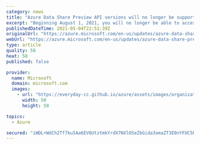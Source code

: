 ```yaml
---
category: news
title: "Azure Data Share Preview API versions will no longer be supported starting August 1, 2021"
excerpt: "Beginning August 1, 2021, you will no longer be able to access Azure Data Share preview API versions (2018-11-01-preview, 2020-06-01-preview) through REST API or SDK."
publishedDateTime: 2021-05-04T22:51:39Z
originalUrl: "https://azure.microsoft.com/en-us/updates/azure-data-share-preview-api-versions-will-no-longer-be-supported-starting-august-1-2021/"
webUrl: "https://azure.microsoft.com/en-us/updates/azure-data-share-preview-api-versions-will-no-longer-be-supported-starting-august-1-2021/"
type: article
quality: 58
heat: 58
published: false

provider:
  name: Microsoft
  domain: microsoft.com
  images:
    - url: "https://everyday-cc.github.io/azure/assets/images/organizations/microsoft.com-50x50.jpg"
      width: 50
      height: 50

topics:
  - Azure

secured: "iWDL+WdCh2Tf7ku5Aa6EV6UtztmkYrdX7NXlOSeZbGida3omaZT3E0nYFUC5Bl1dCHKJD6N6tuitnRJmHBmW7LHPtk6uDAckBN8PQ3KG7PgtTGWF+ND9HcAhxAvC8ciORIMS4twNZfTFZbXcwVuiHFgm5XixxwwhkAk4CowTmSnr5I5Es2JHpQNhyZG87HgpvMck1C4Jn+dRFxI7OsA5SKfn7SwswhrHv5QO0Eudq/1qw3IgyUrBCnS8Xn0rOWOxd5MjL8fYf3oXGEzCtnX7Kjy0odjviJdYIJj7NA34QAMINcIpBVqHsMy0ViWLlIvHoL5EKxuR3zuaWP0AHmZahw6RyueWsNLBp8R7t8oI1n4=;BU1JW0La5q9QCYfNnU2v3g=="
---
```


